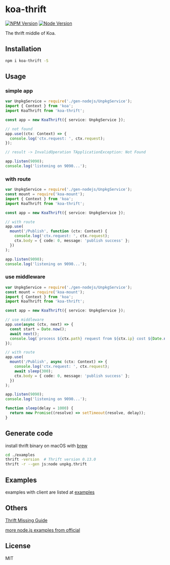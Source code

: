 # koa-thrift

[![NPM Version][npm-image]][npm-url]
[![Node Version][node-image]][node-url]

The thrift middle of Koa.

## Installation

```bash
npm i koa-thrift -S
```

## Usage

### simple app

```typescript
var UnpkgService = require('./gen-nodejs/UnpkgService');
import { Context } from 'koa';
import KoaThrift from 'koa-thrift';

const app = new KoaThrift({ service: UnpkgService });

// not found
app.use((ctx: Context) => {
  console.log('ctx.request: ', ctx.request);
});

// result -> InvalidOperation TApplicationException: Not Found

app.listen(9090);
console.log('listening on 9090...');
```

### with route

```typescript
var UnpkgService = require('./gen-nodejs/UnpkgService');
const mount = require('koa-mount');
import { Context } from 'koa';
import KoaThrift from 'koa-thrift';

const app = new KoaThrift({ service: UnpkgService });

// with route
app.use(
  mount('/Publish', function (ctx: Context) {
    console.log('ctx.request: ', ctx.request);
    ctx.body = { code: 0, message: 'publish success' };
  })
);

app.listen(9090);
console.log('listening on 9090...');
```

### use middleware

```typescript
var UnpkgService = require('./gen-nodejs/UnpkgService');
const mount = require('koa-mount');
import { Context } from 'koa';
import KoaThrift from 'koa-thrift';

const app = new KoaThrift({ service: UnpkgService });

// use middleware
app.use(async (ctx, next) => {
  const start = Date.now();
  await next();
  console.log(`process ${ctx.path} request from ${ctx.ip} cost ${Date.now() - start}ms`);
});

// with route
app.use(
  mount('/Publish', async (ctx: Context) => {
    console.log('ctx.request: ', ctx.request);
    await sleep(300);
    ctx.body = { code: 0, message: 'publish success' };
  })
);

app.listen(9090);
console.log('listening on 9090...');

function sleep(delay = 1000) {
  return new Promise((resolve) => setTimeout(resolve, delay));
}
```

## Generate code

install thrift binary on macOS with [brew](https://formulae.brew.sh/formula/thrift)

```sh
cd ./examples
thrift -version  # Thrift version 0.13.0
thrift -r --gen js:node unpkg.thrift
```

## Examples

examples with client are listed at [examples](https://github.com/cooperhsiung/koa-thrift/tree/master/examples)

## Others

[Thrift Missing Guide](https://diwakergupta.github.io/thrift-missing-guide)

[more node.js examples from official](https://github.com/apache/thrift/tree/master/lib/nodejs)

## License

MIT

[npm-image]: https://img.shields.io/npm/v/koa-thrift.svg
[npm-url]: https://www.npmjs.com/package/koa-thrift
[node-image]: https://img.shields.io/badge/node.js-%3E=8-brightgreen.svg
[node-url]: https://nodejs.org/download/
